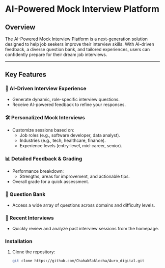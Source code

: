 # AI-Powered Mock Interview Platform

## Overview

The AI-Powered Mock Interview Platform is a next-generation solution designed to help job seekers improve their interview skills. With AI-driven feedback, a diverse question bank, and tailored experiences, users can confidently prepare for their dream job interviews.

---

## Key Features

### 🎯 AI-Driven Interview Experience
- Generate dynamic, role-specific interview questions.
- Receive AI-powered feedback to refine your responses.

### 🛠️ Personalized Mock Interviews
- Customize sessions based on:
  - Job roles (e.g., software developer, data analyst).
  - Industries (e.g., tech, healthcare, finance).
  - Experience levels (entry-level, mid-career, senior).

### 📊 Detailed Feedback & Grading
- Performance breakdown:
  - Strengths, areas for improvement, and actionable tips.
- Overall grade for a quick assessment.

### 📂 Question Bank
- Access a wide array of questions across domains and difficulty levels.

### 🔄 Recent Interviews
- Quickly review and analyze past interview sessions from the homepage.


### Installation

1. Clone the repository:
   ```bash
   git clone https://github.com/ChahakSaklecha/Auro_digital.git
